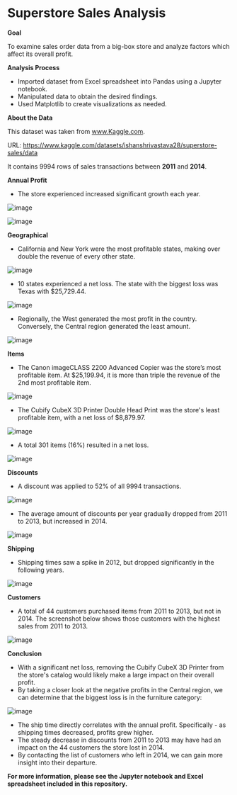 # Superstore Sales Analysis

**Goal**

To examine sales order data from a big-box store and analyze factors which affect its overall profit.

**Analysis Process**

-	Imported dataset from Excel spreadsheet into Pandas using a Jupyter notebook. 
-	Manipulated data to obtain the desired findings.
-	Used Matplotlib to create visualizations as needed.
  
**About the Data**

This dataset was taken from www.Kaggle.com.

URL: https://www.kaggle.com/datasets/ishanshrivastava28/superstore-sales/data

It contains 9994 rows of sales transactions between **2011** and **2014**.

**Annual Profit**

-	The store experienced increased significant growth each year.

![image](https://github.com/dgiglio84/Superstore-Sales-Analysis/assets/120340086/fdddf457-a777-433b-bed5-8b7bbc2b1148)
 
![image](https://github.com/dgiglio84/Superstore-Sales-Analysis/assets/120340086/b2ee384b-aee3-4c22-84d1-316463b99a64)

**Geographical**

-	California and New York were the most profitable states, making over double the revenue of every other state.
  
![image](https://github.com/dgiglio84/Superstore-Sales-Analysis/assets/120340086/4a300d1c-afb4-4f58-8f86-011927c693da)

-	10 states experienced a net loss. The state with the biggest loss was Texas with $25,729.44.
    
![image](https://github.com/dgiglio84/Superstore-Sales-Analysis/assets/120340086/cc76f4e0-1b71-4d10-a7d6-9c0786f078f2)

- Regionally, the West generated the most profit in the country. Conversely, the Central region generated the least amount.

![image](https://github.com/dgiglio84/Superstore-Sales-Analysis/assets/120340086/950c0fdd-0232-434d-8e80-cf699c617210)

**Items**

-	The Canon imageCLASS 2200 Advanced Copier was the store’s most profitable item. At $25,199.94, it is more than triple the revenue of the 2nd most profitable item.

![image](https://github.com/dgiglio84/Superstore-Sales-Analysis/assets/120340086/9e1d9120-02a2-4584-9605-bdf775d9e3a8)

-	The Cubify CubeX 3D Printer Double Head Print was the store's least profitable item, with a net loss of $8,879.97.

![image](https://github.com/dgiglio84/Superstore-Sales-Analysis/assets/120340086/6f420fbf-ccf0-46eb-a53f-24e4b5e3fcbf)

-	A total 301 items (16%) resulted in a net loss.
  
![image](https://github.com/dgiglio84/Superstore-Sales-Analysis/assets/120340086/737eee57-6bd7-4c66-9eb3-ae263306da53)
 
**Discounts**

-	A discount was applied to 52% of all 9994 transactions.

![image](https://github.com/dgiglio84/Superstore-Sales-Analysis/assets/120340086/b74bf827-3146-4dec-a371-76b969120db8)

- The average amount of discounts per year gradually dropped from 2011 to 2013, but increased in 2014.

![image](https://github.com/dgiglio84/Superstore-Sales-Analysis/assets/120340086/5d5cc64c-da38-4637-8ac9-ea6a0c8a0ccb)

**Shipping**

-	Shipping times saw a spike in 2012, but dropped significantly in the following years. 

![image](https://github.com/dgiglio84/Superstore-Sales-Analysis/assets/120340086/ebda42e9-fa83-454d-b46e-5d2298ff3e9d)

**Customers** 

-	A total of 44 customers purchased items from 2011 to 2013, but not in 2014. The screenshot below shows those customers with the highest sales from 2011 to 2013.
  	
![image](https://github.com/dgiglio84/Superstore-Sales-Analysis/assets/120340086/ef0b42ac-e29e-4c42-9d31-a1391ffaf757)

**Conclusion**

- With a significant net loss, removing the Cubify CubeX 3D Printer from the store's catalog would likely make a large impact on their overall profit.
- By taking a closer look at the negative profits in the Central region, we can determine that the biggest loss is in the furniture category:
  
![image](https://github.com/dgiglio84/Superstore-Sales-Analysis/assets/120340086/1aef855d-5c1c-499d-9d3f-d88dc0ccf77a)

- The ship time directly correlates with the annual profit. Specifically - as shipping times decreased, profits grew higher.
- The steady decrease in discounts from 2011 to 2013 may have had an impact on the 44 customers the store lost in 2014.
-	By contacting the list of customers who left in 2014, we can gain more insight into their departure.

**For more information, please see the Jupyter notebook and Excel spreadsheet included in this repository.**
